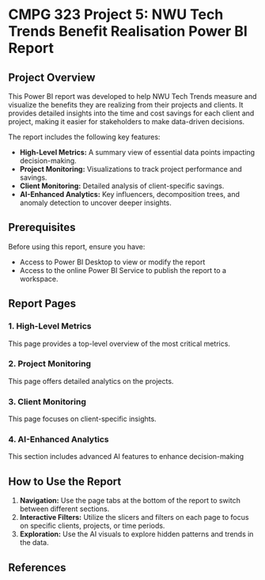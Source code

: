 # CMPG 323 Project 5: NWU Tech Trends Benefit Realisation Power BI Report
## Project Overview
This Power BI report was developed to help NWU Tech Trends measure and visualize the benefits they are realizing from their projects and clients. It provides detailed insights into the time and cost savings for each client and project, making it easier for stakeholders to make data-driven decisions.

The report includes the following key features:
*  **High-Level Metrics:** A summary view of essential data points impacting decision-making.
*  **Project Monitoring:** Visualizations to track project performance and savings.
*  **Client Monitoring:** Detailed analysis of client-specific savings.
*  **AI-Enhanced Analytics:** Key influencers, decomposition trees, and anomaly detection to uncover deeper insights.

## Prerequisites
Before using this report, ensure you have:
* Access to Power BI Desktop to view or modify the report
* Access to the online Power BI Service to publish the report to a workspace.

## Report Pages
### 1. High-Level Metrics
This page provides a top-level overview of the most critical metrics.
### 2. Project Monitoring
This page offers detailed analytics on the projects.
### 3. Client Monitoring
This page focuses on client-specific insights.
### 4. AI-Enhanced Analytics
This section includes advanced AI features to enhance decision-making

## How to Use the Report
1. **Navigation:** Use the page tabs at the bottom of the report to switch between different sections.
2. **Interactive Filters:** Utilize the slicers and filters on each page to focus on specific clients, projects, or time periods.
3. **Exploration:** Use the AI visuals to explore hidden patterns and trends in the data.

## References
